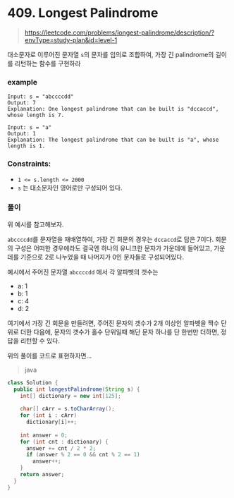# 409. Longest Palindrome

> https://leetcode.com/problems/longest-palindrome/description/?envType=study-plan&id=level-1

대소문자로 이루어진 문자열 `s`의 문자를 임의로 조합하여, 가장 긴 palindrome의 길이를 리턴하는 함수를 구현하라

### example

```
Input: s = "abccccdd"
Output: 7
Explanation: One longest palindrome that can be built is "dccaccd", whose length is 7.
```

```
Input: s = "a"
Output: 1
Explanation: The longest palindrome that can be built is "a", whose length is 1.
```

### **Constraints:**

- `1 <= s.length <= 2000`
- `s` 는 대소문자인 영어로만 구성되어 있다.

### 풀이

위 예시를 참고해보자.

`abccccdd`를 문자열을 재배열하여, 가장 긴 회문의 경우는 `dccaccd`로 답은 7이다. 회문의 구성은 어떠한 경우에라도 결국엔 하나의 유니크한 문자가 가운데에 들어있고, 가운데를 기준으로 2로 나누었을 때 나머지가 0인 문자들로 구성되어있다.

예시에서 주어진 문자열 `abccccdd` 에서 각 알파벳의 갯수는

- a: 1
- b: 1
- c: 4
- d: 2

여기에서 가장 긴 회문을 만들려면, 주어진 문자의 갯수가 2개 이상인 알파벳을 짝수 단위로 더한 다음에, 문자의 갯수가 홀수 단위일때 해단 문자 하나를 단 한번만 더하면, 정답을 리턴할 수 있다.

위의 풀이를 코드로 표현하자면...

> java

```java
class Solution {
  public int longestPalindrome(String s) {
    int[] dictionary = new int[125];
    
    char[] cArr = s.toCharArray();
    for (int i : cArr)
      dictionary[i]++;
    
    int answer = 0;
    for (int cnt : dictionary) {
      answer += cnt / 2 * 2;
      if (answer % 2 == 0 && cnt % 2 == 1)
        answer++;
    }
    return answer;
  }
}
```

